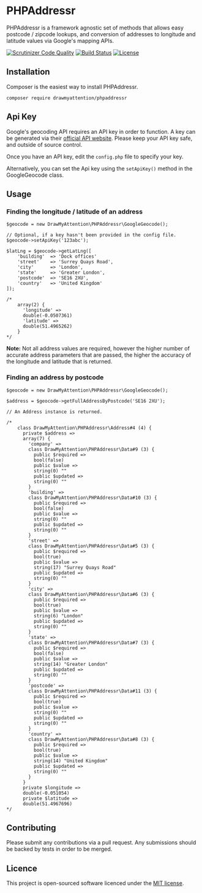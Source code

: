 # PHPAddressr

PHPAddressr is a framework agnostic set of methods that allows easy postcode / zipcode lookups, and conversion of 
addresses to longitude and latitude values via Google's mapping APIs.

[![Scrutinizer Code Quality](https://scrutinizer-ci.com/g/drawmyattention/phpaddressr/badges/quality-score.png?b=master)](https://scrutinizer-ci.com/g/drawmyattention/phpaddressr/?branch=master) 
[![Build Status](https://travis-ci.org/drawmyattention/phpaddressr.svg?branch=master)](https://travis-ci.org/drawmyattention/phpaddressr)
[![License](http://img.shields.io/badge/license-MIT-brightgreen.svg?style=flat-square)](http://www.opensource.org/licenses/MIT)

## Installation

Composer is the easiest way to install PHPAddressr.

    composer require drawmyattention/phpaddressr
 
## Api Key

Google's geocoding API requires an API key in order to function. A key can be generated via their 
[official API website](https://developers.google.com/maps/documentation/geocoding/intro). Please keep your 
API key safe, and outside of source control.

Once you have an API key, edit the ```config.php``` file to specify your key.

Alternatively, you can set the Api key using the ```setApiKey()``` method in the GoogleGeocode class.

## Usage

### Finding the longitude / latitude of an address

    $geocode = new DrawMyAttention\PHPAddressr\GoogleGeocode();
    
    // Optional, if a key hasn't been provided in the config file.
    $geocode->setApiKey('123abc');
    
    $latLng = $geocode->getLatLng([
        'building'  => 'Dock offices'
        'street'    => 'Surrey Quays Road',
        'city'      => 'London',
        'state'     => 'Greater London',
        'postcode'  => 'SE16 2XU',
        'country'   => 'United Kingdom'
    ]);
    
    /* 
        array(2) {
          'longitude' =>
          double(-0.0507361)
          'latitude' =>
          double(51.4965262)
        }
    */
    
**Note:** Not all address values are required, however the higher number of accurate address parameters that are passed,
 the higher the accuracy of the longitude and latitude that is returned.
 
### Finding an address by postcode

    $geocode = new DrawMyAttention\PHPAddressr\GoogleGeocode();
    
    $address = $geocode->getFullAddressByPostcode('SE16 2XU');
    
    // An Address instance is returned.
    
    /* 
        class DrawMyAttention\PHPAddressr\Address#4 (4) {
          private $address =>
          array(7) {
            'company' =>
            class DrawMyAttention\PHPAddressr\Data#9 (3) {
              public $required =>
              bool(false)
              public $value =>
              string(0) ""
              public $updated =>
              string(0) ""
            }
            'building' =>
            class DrawMyAttention\PHPAddressr\Data#10 (3) {
              public $required =>
              bool(false)
              public $value =>
              string(0) ""
              public $updated =>
              string(0) ""
            }
            'street' =>
            class DrawMyAttention\PHPAddressr\Data#5 (3) {
              public $required =>
              bool(true)
              public $value =>
              string(17) "Surrey Quays Road"
              public $updated =>
              string(0) ""
            }
            'city' =>
            class DrawMyAttention\PHPAddressr\Data#6 (3) {
              public $required =>
              bool(true)
              public $value =>
              string(6) "London"
              public $updated =>
              string(0) ""
            }
            'state' =>
            class DrawMyAttention\PHPAddressr\Data#7 (3) {
              public $required =>
              bool(false)
              public $value =>
              string(14) "Greater London"
              public $updated =>
              string(0) ""
            }
            'postcode' =>
            class DrawMyAttention\PHPAddressr\Data#11 (3) {
              public $required =>
              bool(true)
              public $value =>
              string(0) ""
              public $updated =>
              string(0) ""
            }
            'country' =>
            class DrawMyAttention\PHPAddressr\Data#8 (3) {
              public $required =>
              bool(true)
              public $value =>
              string(14) "United Kingdom"
              public $updated =>
              string(0) ""
            }
          }
          private $longitude =>
          double(-0.051054)
          private $latitude =>
          double(51.4967696)
    */
    
## Contributing

Please submit any contributions via a pull request. Any submissions should be backed by tests in order to be merged.

## Licence

This project is open-sourced software licenced under the [MIT license](http://opensource.org/licenses/MIT).
